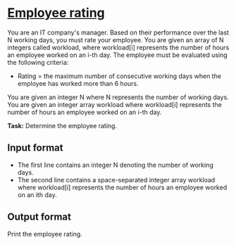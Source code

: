 # [Employee rating][link]

You are an IT company's manager. Based on their performance over the last N working days, you must rate your employee. You are given an array of N integers called workload, where workload[i] represents the number of hours an employee worked on an i-th day. The employee must be evaluated using the following criteria:

- Rating = the maximum number of consecutive working days when the employee has worked more than 6 hours.

You are given an integer N where N represents the number of working days. You are given an integer array workload where workload[i] represents the number of hours an employee worked on an i-th day.

**Task:** Determine the employee rating.

## Input format

- The first line contains an integer N denoting the number of working days.
- The second line contains a space-separated integer array workload where workload[i] represents the number of hours an employee worked on an ith day.

## Output format

Print the employee rating.

[link]: https://www.hackerearth.com/practice/algorithms/searching/linear-search/practice-problems/algorithm/employee-rating-8cd8dc10/
